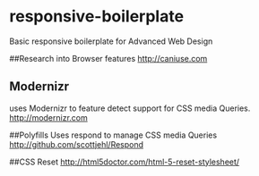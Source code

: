 # responsive-boilerplate
Basic responsive boilerplate for Advanced Web Design

##Research into Browser features
http://caniuse.com

## Modernizr
uses Modernizr to feature detect support for CSS media Queries.
http://modernizr.com

##Polyfills
Uses respond to manage CSS media Queries
http://github.com/scottjehl/Respond

##CSS Reset
http://html5doctor.com/html-5-reset-stylesheet/
